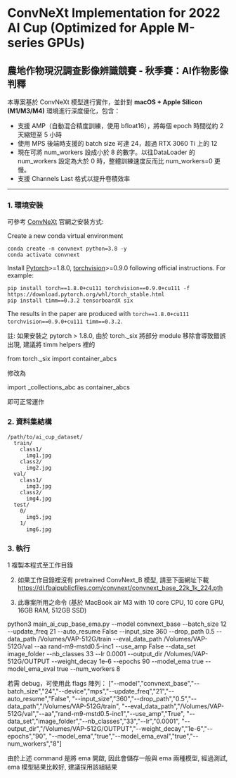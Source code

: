 
# ConvNeXt Implementation for 2022 AI Cup (Optimized for Apple M-series GPUs)

## 農地作物現況調查影像辨識競賽 - 秋季賽：AI作物影像判釋

本專案基於 ConvNeXt 模型進行實作，並針對 **macOS + Apple Silicon (M1/M3/M4)** 環境進行深度優化，包含：

- 支援 AMP（自動混合精度訓練，使用 bfloat16），將每個 epoch 時間從約 2 天縮短至 5 小時
- 使用 MPS 後端時支援的 batch size 可達 24，超過 RTX 3060 Ti 上的 12
- 現在可將 num_workers 設成小於 8 的數字。以往DataLoader 的 num_workers 設定為大於 0 時，整體訓練速度反而比 num_workers=0 更慢。
- 支援 Channels Last 格式以提升卷積效率

---
### 1. 環境安裝

可參考 [ConvNeXt](https://github.com/facebookresearch/ConvNeXt/blob/main/INSTALL.md) 官網之安裝方式:

Create a new conda virtual environment
```
conda create -n convnext python=3.8 -y
conda activate convnext
```
Install [Pytorch](https://pytorch.org/)>=1.8.0, [torchvision](https://pytorch.org/vision/stable/index.html)>=0.9.0 following official instructions. For example:
```
pip install torch==1.8.0+cu111 torchvision==0.9.0+cu111 -f https://download.pytorch.org/whl/torch_stable.html
pip install timm==0.3.2 tensorboardX six
```

The results in the paper are produced with `torch==1.8.0+cu111 torchvision==0.9.0+cu111 timm==0.3.2`.

註: 如果安裝之 pytorch > 1.8.0, 由於 torch._six 將部分 module 移除會導致錯誤出現, 建議將 timm helpers 裡的

from torch._six import container_abcs

修改為

import _collections_abc as container_abcs

即可正常運作

### 2. 資料集結構

```
/path/to/ai_cup_dataset/
  train/
    class1/
      img1.jpg
    class2/
      img2.jpg
  val/
    class1/
      img3.jpg
    class2/
      img4.jpg
  test/
    0/
      img5.jpg
    1/
      img6.jpg

```

### 3. 執行

1 複製本程式至工作目錄

2. 如果工作目錄裡沒有 pretrained ConvNext_B 模型, 請至下面網址下載
https://dl.fbaipublicfiles.com/convnext/convnext_base_22k_1k_224.pth

3. 此專案所用之命令 (基於 MacBook air M3 with 10 core CPU, 10 core GPU, 16GB RAM, 512GB SSD)

python3 main_ai_cup_base_ema.py --model convnext_base --batch_size 12 --update_freq 21 --auto_resume False --input_size 360 --drop_path 0.5 --data_path /Volumes/VAP-512G/train --eval_data_path /Volumes/VAP-512G/val --aa rand-m9-mstd0.5-inc1 --use_amp False --data_set image_folder --nb_classes 33 --lr 0.0001 --output_dir /Volumes/VAP-512G/OUTPUT --weight_decay 1e-6 --epochs 90 --model_ema true --model_ema_eval true --num_workers 8

若需 debug，可使用此 flags 陣列：
["--model","convnext_base","--batch_size","24","--device","mps","--update_freq","21","--auto_resume","False",
 "--input_size","360","--drop_path","0.5","--data_path","/Volumes/VAP-512G/train",
 "--eval_data_path","/Volumes/VAP-512G/val","--aa","rand-m9-mstd0.5-inc1","--use_amp","True",
 "--data_set","image_folder","--nb_classes","33","--lr","0.0001",
 "--output_dir","/Volumes/VAP-512G/OUTPUT","--weight_decay","1e-6","--epochs","90",
 "--model_ema","true","--model_ema_eval","true","--num_workers","8"]


由於上述 command 是將 ema 開啟, 因此會儲存一般與 ema 兩種模型, 經過測試, ema 模型結果比較好, 建議採用該組結果
